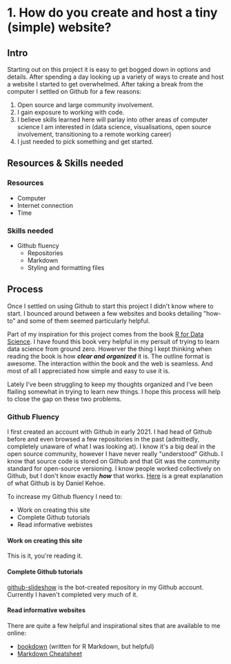 # 1. How do you create and host a tiny (simple) website?

## Intro
Starting out on this project it is easy to get bogged down in options and details. After spending a day looking up a variety of ways to create and host a website I started to get overwhelmed. After taking a break from the computer I settled on Github for a few reasons:

1. Open source and large community involvement.
2. I gain exposure to working with code.
3. I believe skills learned here will parlay into other areas of computer science I am interested in (data science, visualisations, open source involvement, transitioning to a remote working career)
4. I just needed to pick something and get started.

## Resources & Skills needed

### Resources
- Computer
- Internet connection
- Time

### Skills needed
- Github fluency
  - Repositories
  - Markdown
  - Styling and formatting files

## Process
Once I settled on using Github to start this project I didn't know where to start. I bounced around between a few websites and books detailing "how-to" and some of them seemed particularly helpful.

Part of my inspiration for this project comes from the book [R for Data Science](https://r4ds.had.co.nz/index.html). I have found this book very helpful in my persuit of trying to learn data science from ground zero. Howerver the thing I kept thinking when reading the book is how ***clear and organized*** it is. The outline format is awesome. The interaction within the book and the web is seamless. And most of all I appreciated how simple and easy to use it is.

Lately I've been struggling to keep my thoughts organized and I've been flailing somewhat in trying to learn new things. I hope this process will help to close the gap on these two problems.

### Github Fluency
I first created an account with Github in early 2021. I had head of Github before and even browsed a few repositories in the past (admittedly, completely unaware of what I was looking at). I know it's a big deal in the open source community, however I have never really "understood" Github. I know that source code is stored on Github and that Git was the community standard for open-source versioning. I know people worked collectively on Github, but I don't know exactly ***how*** that works. [Here](https://tutorials.yax.com/articles/create-github-account.html) is a great explanation of what Github is by Daniel Kehoe.

To increase my Github fluency I need to:
- Work on creating this site
- Complete Github tutorials
- Read informative webistes

#### Work on creating this site
This is it, you're reading it.

#### Complete Github tutorials
[github-slideshow](https://github.com/verticalwhiteout/github-slideshow) is the bot-created repository in my Github account. Currently I haven't completed very much of it.

#### Read informative websites
There are quite a few helpful and inspirational sites that are available to me online:
- [bookdown](https://bookdown.org/yihui/bookdown/) (written for R Markdown, but helpful)
- [Markdown Cheatsheet](https://github.com/adam-p/markdown-here/wiki/Markdown-Cheatsheet)
